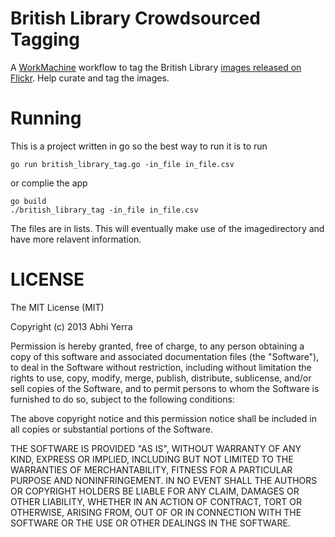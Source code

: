 British Library Crowdsourced Tagging
==============

A [WorkMachine](https://github.com/abhiyerra/workmachine/) workflow to
tag the British Library
[images released on Flickr](http://www.flickr.com/photos/britishlibrary/). Help
curate and tag the images.

Running
===============

This is a project written in go so the best way to run it is to run

    go run british_library_tag.go -in_file in_file.csv

or complie the app

    go build
    ./british_library_tag -in_file in_file.csv

The files are in lists. This will eventually make use of the
imagedirectory and have more relavent information.


LICENSE
===============

The MIT License (MIT)

Copyright (c) 2013 Abhi Yerra

Permission is hereby granted, free of charge, to any person obtaining a copy of
this software and associated documentation files (the "Software"), to deal in
the Software without restriction, including without limitation the rights to
use, copy, modify, merge, publish, distribute, sublicense, and/or sell copies of
the Software, and to permit persons to whom the Software is furnished to do so,
subject to the following conditions:

The above copyright notice and this permission notice shall be included in all
copies or substantial portions of the Software.

THE SOFTWARE IS PROVIDED "AS IS", WITHOUT WARRANTY OF ANY KIND, EXPRESS OR
IMPLIED, INCLUDING BUT NOT LIMITED TO THE WARRANTIES OF MERCHANTABILITY, FITNESS
FOR A PARTICULAR PURPOSE AND NONINFRINGEMENT. IN NO EVENT SHALL THE AUTHORS OR
COPYRIGHT HOLDERS BE LIABLE FOR ANY CLAIM, DAMAGES OR OTHER LIABILITY, WHETHER
IN AN ACTION OF CONTRACT, TORT OR OTHERWISE, ARISING FROM, OUT OF OR IN
CONNECTION WITH THE SOFTWARE OR THE USE OR OTHER DEALINGS IN THE SOFTWARE.

